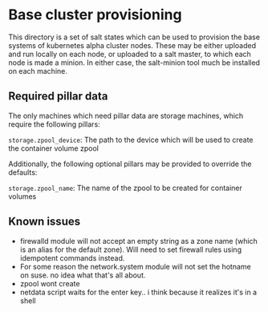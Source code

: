 # Base cluster provisioning

This directory is a set of salt states which can be used to provision the base
systems of kubernetes alpha cluster nodes. These may be either uploaded and run
locally on each node, or uploaded to a salt master, to which each node is made
a minion. In either case, the salt-minion tool much be installed on each machine.

## Required pillar data

The only machines which need pillar data are storage machines, which require
the following pillars:

`storage.zpool_device`: The path to the device which will be used to create the
 container volume zpool

Additionally, the following optional pillars may be provided to override the
defaults:

`storage.zpool_name`: The name of the zpool to be created for container volumes

## Known issues

- firewalld module will not accept an empty string as a zone name (which is an
 alias for the default zone). Will need to set firewall rules using idempotent
 commands instead.
- For some reason the network.system module will not set the hotname on suse.
 no idea what that's all about.
- zpool wont create
- netdata script waits for the enter key.. i think because it realizes it's in a shell
